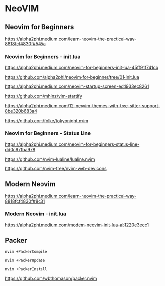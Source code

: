 # NeoVIM

## Neovim for Beginners

https://alpha2phi.medium.com/learn-neovim-the-practical-way-8818fcf4830f#545a

### Neovim for Beginners - init.lua

https://alpha2phi.medium.com/neovim-for-beginners-init-lua-45ff91f741cb

https://github.com/alpha2phi/neovim-for-beginner/tree/01-init.lua

https://alpha2phi.medium.com/neovim-startup-screen-edd933ec8261

https://github.com/mhinz/vim-startify

https://alpha2phi.medium.com/12-neovim-themes-with-tree-sitter-support-8be320b683a4

https://github.com/folke/tokyonight.nvim

### Neovim for Beginners - Status Line

https://alpha2phi.medium.com/neovim-for-beginners-status-line-dd0c97fba978

https://github.com/nvim-lualine/lualine.nvim

https://github.com/nvim-tree/nvim-web-devicons

## Modern Neovim

https://alpha2phi.medium.com/learn-neovim-the-practical-way-8818fcf4830f#8c31

### Modern Neovim - init.lua

https://alpha2phi.medium.com/modern-neovim-init-lua-ab1220e3ecc1

## Packer

```
nvim +PackerCompile

nvim +PackerUpdate

nvim +PackerInstall
```

https://github.com/wbthomason/packer.nvim
